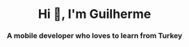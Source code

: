<h1 align="center">Hi 👋, I'm Guilherme</h1>
<h3 align="center">A mobile developer who loves to learn from Turkey</h3>



